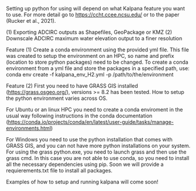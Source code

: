 Setting up python for using will depend on what Kalpana feature you want to use. 
For more detail go to https://ccht.ccee.ncsu.edu/ or to the paper (Rucker et al., 2021).

(1) Exporting ADCIRC outputs as Shapefiles, GeoPackage or KMZ
(2) Downscale ADCIRC maximum water elevation output to a finer resolution


Feature (1)
Create a conda environment using the provided yml file. This file was created to setup the environment on an HPC, 
so name and prefix (location to store python packages) need to be changed.
To create a conda environment from a yml file and store the packages in a specified path, use:
conda env create -f kalpana_env_H2.yml -p /path/to/the/environment

Feature (2)
First you need to have GRASS GIS installed (https://grass.osgeo.org/), versions >= 8.2 has been tested.
How to setup the python environment varies across OS. 

For Ubuntu or an linux HPC you need to create a conda enviroment in the usual way following instructions in the conda documentation 
(https://conda.io/projects/conda/en/latest/user-guide/tasks/manage-environments.html)

For Windows you need to use the python installation that comes with GRASS GIS, and you can not have more python installations on
your system. For using the grass python.exe, you need to launch grass and then use the grass cmd. In this case you are not able to use
conda, so you need to install all the necessary dependencies using pip. Soon we will provide a requierements.txt file to install all
packages.

Examples of how to setup and running kalpana will come soon!
